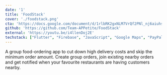 ```yaml
---
date: '1'
title: 'FoodStack'
cover: './foodstack.png'
cta: 'https://docs.google.com/document/d/1rlbRK2gxNLM7VrQf2PNl_nj6aiuhsDKyiJ3leHSIkTU/edit?usp=sharing'
github: 'https://github.com/Team-APPetite/FoodStack'
external: 'https://youtu.be/i4llenDoj2E'
techstack: ["Flutter", "Firebase", "JavaScript", "Google Maps", "PayPal"]
---
```

A group food-ordering app to cut down high delivery costs and skip the minimum order amount. Create group orders, join existing nearby orders and get notified when your favourite restaurants are having customers nearby.
